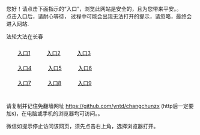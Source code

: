 您好！请点击下面指示的“入口”，浏览此网站是安全的，且为您带来平安。。 <br/>
点击入口后，请耐心等待， 过程中可能会出现无法打开的提示，请忽略，最终会进入网站. </br>

法轮大法在长春<br/>
<div style="padding:10px"><a style="margin:20px" target="_blank" href="https://d2q4xp2mkrxmoc.cloudfront.net/2Qpsp?ohqwhi" id="ccLink1" rel="nofollow">入口1</a> <a target="_blank" style="margin:20px" href="https://d2r1t6wazgsh4h.cloudfront.net/2Qpsp?xmlrz" id="ccLink2" rel="nofollow">入口2</a> <a style="margin:20px" target="_blank" href="https://d2vmwpa408fmci.cloudfront.net/2Qpsp?jbfjvoio" id="ccLink3" rel="nofollow">入口3</a></div>

<div style="padding:10px" ><a style="margin:20px" target="_blank" href="https://d2q4xp2mkrxmoc.cloudfront.net/2Qpsp?ohqwhi" id="ccLink4" rel="nofollow">入口4</a> <a style="margin:20px" href="https://d2r1t6wazgsh4h.cloudfront.net/2Qpsp?xmlrz" target="_blank" id="ccLink5" rel="nofollow">入口5</a> <a style="margin:20px" href="https://d2vmwpa408fmci.cloudfront.net/2Qpsp?jbfjvoio" target="_blank" id="ccLink6" rel="nofollow">入口6</a></div>

<div style="padding:10px"><a style="margin:20px" target="_blank" href="https://d2q4xp2mkrxmoc.cloudfront.net/2Qpsp?ohqwhi" id="ccLink7" rel="nofollow">入口7</a> <a style="margin:20px" href="https://d2r1t6wazgsh4h.cloudfront.net/2Qpsp?xmlrz" target="_blank" id="ccLink8" rel="nofollow">入口8</a> <a style="margin:20px" target="_blank" href="https://d2vmwpa408fmci.cloudfront.net/2Qpsp?jbfjvoio" id="ccLink9" rel="nofollow">入口9</a></div>

<br/>



请复制并记住免翻墙网址 https://github.com/yntd/changchunzx (http后一定要加s)，在电脑或手机的浏览器均可访问。。<br/>

微信如提示停止访问该网页，须先点击右上角，选择浏览器打开。
